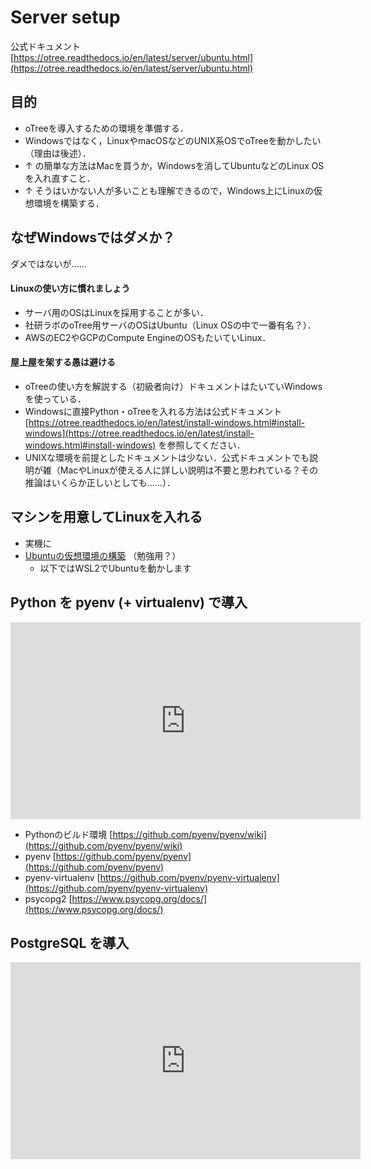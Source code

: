 # Server setup

公式ドキュメント [https://otree.readthedocs.io/en/latest/server/ubuntu.html](https://otree.readthedocs.io/en/latest/server/ubuntu.html)

## 目的

- oTreeを導入するための環境を準備する．
- Windowsではなく，LinuxやmacOSなどのUNIX系OSでoTreeを動かしたい（理由は後述）．
- ↑ の簡単な方法はMacを買うか，Windowsを消してUbuntuなどのLinux OSを入れ直すこと．
- ↑ そうはいかない人が多いことも理解できるので，Windows上にLinuxの仮想環境を構築する．


## なぜWindowsではダメか？

ダメではないが......

#### Linuxの使い方に慣れましょう
- サーバ用のOSはLinuxを採用することが多い．
- 社研ラボのoTree用サーバのOSはUbuntu（Linux OSの中で一番有名？）．
- AWSのEC2やGCPのCompute EngineのOSもたいていLinux．

#### 屋上屋を架する愚は避ける
- oTreeの使い方を解説する（初級者向け）ドキュメントはたいていWindowsを使っている．
- Windowsに直接Python・oTreeを入れる方法は公式ドキュメント [https://otree.readthedocs.io/en/latest/install-windows.html#install-windows](https://otree.readthedocs.io/en/latest/install-windows.html#install-windows) を参照してください．
- UNIXな環境を前提としたドキュメントは少ない．公式ドキュメントでも説明が雑（MacやLinuxが使える人に詳しい説明は不要と思われている？その推論はいくらか正しいとしても......）．


## マシンを用意してLinuxを入れる

- 実機に
- [Ubuntuの仮想環境の構築](../ubuntu/README.md) （勉強用？）
    - 以下ではWSL2でUbuntuを動かします


## Python を pyenv (+ virtualenv) で導入

<iframe width="560" height="315" src="https://www.youtube.com/embed/xOPHDOUsg0c" frameborder="0" allowfullscreen></iframe>

- Pythonのビルド環境 [https://github.com/pyenv/pyenv/wiki](https://github.com/pyenv/pyenv/wiki)
- pyenv [https://github.com/pyenv/pyenv](https://github.com/pyenv/pyenv)
- pyenv-virtualenv [https://github.com/pyenv/pyenv-virtualenv](https://github.com/pyenv/pyenv-virtualenv)
- psycopg2 [https://www.psycopg.org/docs/](https://www.psycopg.org/docs/)


## PostgreSQL を導入

<iframe width="560" height="315" src="https://www.youtube.com/embed/uYNYo1IICvA" frameborder="0" allowfullscreen></iframe>
